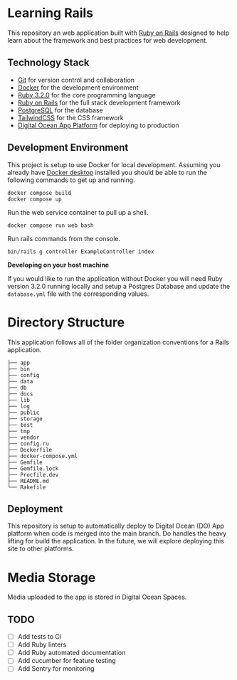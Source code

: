 # Learning Rails

This repository an web application built with [Ruby on Rails](https://rubyonrails.org/) designed to help learn about the framework and best practices for web development.

## Technology Stack

- [Git](https://git-scm.com/) for version control and collaboration
- [Docker](https://www.docker.com/) for the development environment
- [Ruby 3.2.0](https://www.ruby-lang.org/en/) for the core programming language
- [Ruby on Rails](https://rubyonrails.org/) for the full stack development framework
- [PostgreSQL](https://www.postgresql.org/) for the database
- [TailwindCSS](https://tailwindcss.com/) for the CSS framework
- [Digital Ocean App Platform](https://www.digitalocean.com/products/app-platform) for deploying to production

## Development Environment

This project is setup to use Docker for local development. Assuming you already have [Docker desktop](https://www.docker.com/products/docker-desktop/) installed you should be able to run the following commands to get up
and running.

```
docker compose build
docker compose up
```

Run the web service container to pull up a shell.

```
docker compose run web bash
```

Run rails commands from the console.

```
bin/rails g controller ExampleController index
```

**Developing on your host machine**

If you would like to run the application without Docker you will need Ruby version 3.2.0 running locally and setup a Postgres Database and update the `database.yml` file with the corresponding values.

# Directory Structure

This application follows all of the folder organization conventions for a Rails application.

```
├── app
├── bin
├── config
├── data
├── db
├── docs
├── lib
├── log
├── public
├── storage
├── test
├── tmp
├── vendor
├── config.ru
├── Dockerfile
├── docker-compose.yml
├── Gemfile
├── Gemfile.lock
├── Procfile.dev
├── README.md
└── Rakefile
```

## Deployment

This repository is setup to automatically deploy to Digital Ocean (DO) App platform when code is merged into the main branch. Do handles the heavy lifting for build the application. In the future, we will explore deploying this site to other platforms.

# Media Storage

Media uploaded to the app is stored in Digital Ocean Spaces.

## TODO

- [ ] Add tests to CI
- [ ] Add Ruby linters
- [ ] Add Ruby automated documentation
- [ ] Add cucumber for feature testing
- [ ] Add Sentry for monitoring
